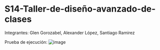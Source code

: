 # S14-Taller-de-diseño-avanzado-de-clases

Integrantes: Glen Gorozabel, Alexander López, Santiago Ramirez

Prueba de ejecución:
![image](https://github.com/user-attachments/assets/65b7ae39-ebed-4fb0-859e-7758fe85b7b7)

